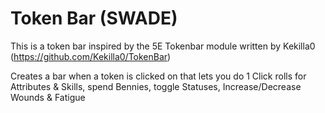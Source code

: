 # Token Bar (SWADE)

This is a token bar inspired by the 5E Tokenbar module written by Kekilla0 (https://github.com/Kekilla0/TokenBar)

Creates a bar when a token is clicked on that lets you do 1 Click rolls for Attributes & Skills, spend Bennies, toggle Statuses, Increase/Decrease Wounds & Fatigue
